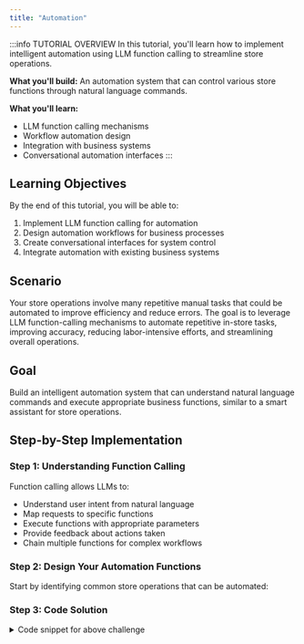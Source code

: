 ```yaml
---
title: "Automation"
---
```


:::info TUTORIAL OVERVIEW
In this tutorial, you'll learn how to implement intelligent automation using LLM function calling to streamline store operations.

**What you'll build:** An automation system that can control various store functions through natural language commands.

**What you'll learn:**
- LLM function calling mechanisms
- Workflow automation design
- Integration with business systems
- Conversational automation interfaces
:::

## Learning Objectives

By the end of this tutorial, you will be able to:

1. Implement LLM function calling for automation
2. Design automation workflows for business processes
3. Create conversational interfaces for system control
4. Integrate automation with existing business systems

## Scenario

Your store operations involve many repetitive manual tasks that could be automated to improve efficiency and reduce errors. The goal is to leverage LLM function-calling mechanisms to automate repetitive in-store tasks, improving accuracy, reducing labor-intensive efforts, and streamlining overall operations.

## Goal

Build an intelligent automation system that can understand natural language commands and execute appropriate business functions, similar to a smart assistant for store operations.

## Step-by-Step Implementation

### Step 1: Understanding Function Calling

Function calling allows LLMs to:
- Understand user intent from natural language
- Map requests to specific functions
- Execute functions with appropriate parameters
- Provide feedback about actions taken
- Chain multiple functions for complex workflows

### Step 2: Design Your Automation Functions

Start by identifying common store operations that can be automated:

### Step 3: Code Solution

<details>
    <summary>Code snippet for above challenge</summary>
    <details>
    <summary>Don't Look! Have you tried to solve it yourself?</summary>
    <details>
    <summary>Your solution will be better than our sample answer!</summary>

    The basic solution is provided below. Feel free to expand on it to make it more interesting!
    
    ```
    const { OpenAIClient, AzureKeyCredential } = require("@azure/openai");
    const prompt = require("prompt-sync")({ sigint: true });

    async function main() {
      let livinRoomLight = "off";
      let bedroomLight = "off";
      let kitchenLight = "off";

      const client = new OpenAIClient(
        "https://aiaaa-s2-openai.openai.azure.com/",
        new AzureKeyCredential("<API_KEY>")
      );

      const deploymentId = "gpt-4o";
      console.log("The chatbot is ready. Type 'exit' to quit.");

      const getLightStatus = {
        name: "get_light_status",
        description: "Retrieves the status of a light",
        parameters: {
          type: "object",
          properties: {
            roomName: {
              type: "string",
              description: "The room where the light is located",
            },
          },
          required: ["roomName"],
        },
      };

      const setLightStatus = {
        name: "set_light_status",
        description: "Sets the status of a light",
        parameters: {
          type: "object",
          properties: {
            roomName: {
              type: "string",
              description: "The room where the light is located",
            },
            status: {
              type: "string",
              description: "The status of the light",
            },
          },
          required: ["roomName", "status"],
        },
      };

      const options = {
        tools: [
          {
            type: "function",
            function: getLightStatus,
          },
          {
            type: "function",
            function: setLightStatus,
          },
        ],
      };

      function applyToolCall({ function: call, id }) {
        if (call.name === "get_light_status") {
          const { room_name } = JSON.parse(call.arguments);
          let status = "off";
          if (room_name === "Living Room") {
            status = livinRoomLight;
          } else if (room_name === "Bedroom") {
            status = bedroomLight;
          } else if (room_name === "Kitchen") {
            status = kitchenLight;
          }

          return {
            role: "tool",
            content: status,
            toolCallId: id,
          };
        } else if (call.name === "set_light_status") {
          const { room_name, status } = JSON.parse(call.arguments);
          if (room_name === "Living Room") {
            livinRoomLight = status;
          } else if (room_name === "Bedroom") {
            bedroomLight = status;
          } else if (room_name === "Kitchen") {
            kitchenLight = status;
          }

          return {
            role: "tool",
            content: "ok",
            toolCallId: id,
          };
        }

        throw new Error(`Unknown tool call: ${call.name}`);
      }

      while (true) {
        var userInput = prompt("User:");
        if (userInput === "exit") {
          break;
        }

        const chatResponse = await client.getChatCompletions(
          "gpt-4o",
          [
            {
              role: "system",
              content:
                "You are a home assistant that can control lights at home. The available lights are Living Room Light`, `Bedroom Light`, and `Kitchen Light. Before changing the lights, you may need to check their current state. Avoid telling the user numbers like the saturation, brightness,and hue; instead, use adjectives like 'bright' or 'dark'.",
            },
            { role: "user", content: userInput },
          ],
          options
        );

        // console.log(chatResponse.choices);
        for (const choice of chatResponse.choices) {
          const responseMessage = choice.message;
          if (responseMessage?.role === "assistant") {
            const requestedToolCalls = responseMessage?.toolCalls;
            if (requestedToolCalls?.length) {
              const toolCallResolutionMessages = [
                responseMessage,
                ...requestedToolCalls.map(applyToolCall),
              ];

              const result = await client.getChatCompletions(
                deploymentId,
                toolCallResolutionMessages
              );

              console.log(result.choices[0].message.content);
            } else {
              console.log(responseMessage.content);
            }
          }
        }
      }
    }

    main().catch((err) => {
      console.error("The sample encountered an error:", err);
    });
    ```

    </details>
    </details>
</details>

## Real-World Automation Examples

### Inventory Management
- **Automatic Reordering**: Monitor stock levels and create purchase orders
- **Demand Forecasting**: Predict inventory needs based on sales patterns
- **Expiry Management**: Track and alert on products nearing expiration

### Customer Service
- **Ticket Routing**: Automatically assign support tickets to appropriate staff
- **Response Templates**: Generate personalized customer responses
- **Follow-up Automation**: Schedule and send follow-up communications

### Operations Management
- **Staff Scheduling**: Optimize staff schedules based on demand patterns
- **Energy Management**: Control lighting, HVAC based on occupancy
- **Security Monitoring**: Automated alert systems for unusual activity

### Financial Operations
- **Invoice Processing**: Automated invoice generation and processing
- **Expense Tracking**: Categorize and approve routine expenses
- **Report Generation**: Create daily, weekly, and monthly reports

## Integration Opportunities

### Business Systems
- **ERP Integration**: Connect with enterprise resource planning systems
- **CRM Integration**: Sync with customer relationship management tools
- **POS Systems**: Integrate with point-of-sale terminals
- **Accounting Software**: Automate financial data synchronization

### Communication Platforms
- **Slack/Teams**: Enable automation through chat interfaces
- **Email Systems**: Automated email campaigns and notifications
- **SMS Gateways**: Text message automation for urgent alerts
- **Mobile Apps**: Push notifications and in-app automation

## Additional Resources

- [Azure Logic Apps Documentation](https://docs.microsoft.com/azure/logic-apps/)
- [Microsoft Power Automate](https://docs.microsoft.com/power-automate/)
- [OpenAI Function Calling Guide](https://platform.openai.com/docs/guides/function-calling)
- [Workflow Automation Best Practices](https://docs.microsoft.com/azure/automation/automation-intro)
